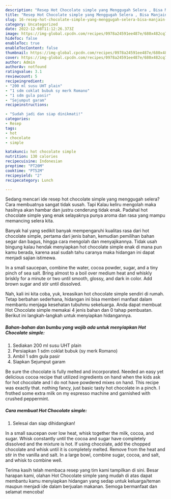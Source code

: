 ```yaml
---
description: "Resep Hot Chocolate simple yang Menggugah Selera , Bisa Manjain Lidah"
title: "Resep Hot Chocolate simple yang Menggugah Selera , Bisa Manjain Lidah"
slug: 16-resep-hot-chocolate-simple-yang-menggugah-selera-bisa-manjain-lidah
category: Uncategorized
date: 2022-12-08T11:12:26.373Z
image: https://img-global.cpcdn.com/recipes/0978a24591ee487e/680x482cq70/hot-chocolate-simple-foto-resep-utama.jpg
hideToc: false
enableToc: true
enableTocContent: false
thumbnail: https://img-global.cpcdn.com/recipes/0978a24591ee487e/680x482cq70/hot-chocolate-simple-foto-resep-utama.jpg
cover: https://img-global.cpcdn.com/recipes/0978a24591ee487e/680x482cq70/hot-chocolate-simple-foto-resep-utama.jpg
author: Admin
authorAv: notfound
ratingvalue: 3.1
reviewcount: 5
recipeingredient:
- "200 ml susu UHT plain"
- "1 sdm coklat bubuk sy merk Romano"
- "1 sdm gula pasir"
- "Sejumput garam"
recipeinstructions:

- "Sudah jadi dan siap dinikmati!"
categories:
- Resep
tags:
- hot
- chocolate
- simple

katakunci: hot chocolate simple 
nutrition: 130 calories
recipecuisine: Indonesian
preptime: "PT20M"
cooktime: "PT52M"
recipeyield: "2"
recipecategory: Lunch

---
```



Sedang mencari ide resep hot chocolate simple yang menggugah selera? Cara membuatnya sangat tidak susah. Tapi Kalau keliru mengolah maka hasilnya akan hambar dan justru cenderung tidak enak. Padahal hot chocolate simple yang enak selayaknya punya aroma dan rasa yang mampu memancing selera kita.


Banyak hal yang sedikit banyak mempengaruhi kualitas rasa dari hot chocolate simple, pertama dari jenis bahan, kemudian pemilihan bahan segar dan bagus, hingga cara mengolah dan menyajikannya. Tidak usah bingung kalau hendak menyiapkan hot chocolate simple enak di mana pun kamu berada, karena asal sudah tahu caranya maka hidangan ini dapat menjadi sajian istimewa.

In a small saucepan, combine the water, cocoa powder, sugar, and a tiny pinch of sea salt. Bring almost to a boil over medium heat and whiskly briskly for a minute or two until smooth, glossy, and dark in color. Add brown sugar and stir until dissolved.


Nah, kali ini kita coba, yuk, kreasikan hot chocolate simple sendiri di rumah. Tetap berbahan sederhana, hidangan ini bisa memberi manfaat dalam membantu menjaga kesehatan tubuhmu sekeluarga. Anda dapat membuat Hot Chocolate simple memakai 4 jenis bahan dan 0 tahap pembuatan. Berikut ini langkah-langkah untuk menyiapkan hidangannya.

<!--inarticleads1-->

##### Bahan-bahan dan bumbu yang wajib ada untuk menyiapkan Hot Chocolate simple:

1. Sediakan 200 ml susu UHT plain
1. Persiapkan 1 sdm coklat bubuk (sy merk Romano)
1. Ambil 1 sdm gula pasir
1. Siapkan Sejumput garam


Be sure the chocolate is fully melted and incorporated. Needed an easy yet delicious cocoa recipe that utilized ingredients on hand when the kids ask for hot chocolate and I do not have powdered mixes on hand. This recipe was exactly that. nothing fancy, just basic tasty hot chocolate in a pinch. I frothed some extra milk on my espresso machine and garnished with crushed peppermint. 

<!--inarticleads2-->

##### Cara membuat Hot Chocolate simple:


1. Selesai dan siap dihidangkan!

In a small saucepan over low heat, whisk together the milk, cocoa, and sugar. Whisk constantly until the cocoa and sugar have completely dissolved and the mixture is hot. If using chocolate, add the chopped chocolate and whisk until it is completely melted. Remove from the heat and stir in the vanilla and salt. In a large bowl, combine sugar, cocoa, and salt, and whisk to combine well. 

Terima kasih telah membaca resep yang tim kami tampilkan di sini. Besar harapan kami, olahan Hot Chocolate simple yang mudah di atas dapat membantu kamu menyiapkan hidangan yang sedap untuk keluarga/teman maupun menjadi ide dalam berjualan makanan. Semoga bermanfaat dan selamat mencoba!
